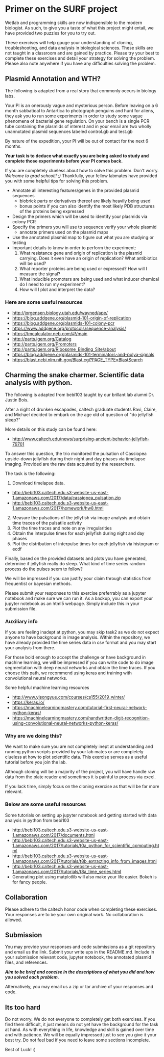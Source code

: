 # Primer on the SURF project
Wetlab and programming skills are now indispensible to the modern biologist. As such, to give you a taste of what this project might entail, we have provided two puzzles for you to try out.

These exercises will help gauge your understanding of cloning, troubleshooting, and data analysis in biological sciences. These skills are not taught in a classroom and are gained by practice. Please try your best to complete these exercises and detail your strategy for solving the problem. Please also note anywhere if you have any difficulties solving the problem.

## Plasmid Annotation and WTH?
The following is adapted from a real story that commonly occurs in biology labs.

Your PI is an onerously vague and mysterious person. Before leaving on a 6 month sabbatical to Antartica to photograph penguins and hunt for aliens, they ask you to run some experiments in order to study some vague phenomena of bacterial gene regulation. On your bench is a single PCR tube containing the plasmids of interest and in your email are two wholly unannotated plasmid sequences labeled control.gb and test.gb

By nature of the expedition, your PI will be out of contact for the next 6 months.

**Your task is to deduce what exactly you are being asked to study and complete those experiments before your PI comes back.**

If you are completely clueless about how to solve this problem. Don't worry. *Welcome to grad school!! ;)* Thankfully, your fellow labmates have provided you with some helpful tips for solving this problem.

* Annotate all interesting features/genes in the provided plasmid sequences
  * biobrick parts or derivatives thereof are likely heavily being used
  * bonus points if you can also identify the most likely PDB structures of the proteins being expressed
* Design the primers which will be used to identify your plasmids via colony PCR
* Specify the primers you will use to sequence verify your whole plasmid
  * annotate primers used on the plasmid maps
* Use the annotated plasmid map to figure out what you are studying or testing
* Important details to know in order to perform the experiment:
    1. What resistance gene and origin of replication is the plasmid carrying. Does it even have an origin of replication? What antibiotics will be used?
    2. What reporter proteins are being used or expressed? How will I measure the signal?
    3. What inducible promoters are being used and what inducer chemical do I need to run my experiment?
    4. How will I plot and interpret the data?

### Here are some useful resources
* http://jorgensen.biology.utah.edu/wayned/ape/
* https://blog.addgene.org/plasmid-101-origin-of-replication
* https://blog.addgene.org/plasmids-101-colony-pcr
* https://www.addgene.org/protocols/sequence-analysis/
* https://tmcalculator.neb.com/#!/main
* http://parts.igem.org/Catalog
* http://parts.igem.org/Promoters
* http://parts.igem.org/Ribosome_Binding_Site/about
* https://blog.addgene.org/plasmids-101-terminators-and-polya-signals
* https://blast.ncbi.nlm.nih.gov/Blast.cgi?PAGE_TYPE=BlastSearch

## Charming the snake charmer. Scientific data analysis with python.
The following is adapted from bebi103 taught by our brillant lab alumni Dr. Justin Bois.

After a night of drunken escapades, caltech graduate students Ravi, Claire, and Michael decided to embark on the age old of question of "do jellyfish sleep?"

More details on this study can be found here:
* http://www.caltech.edu/news/surprising-ancient-behavior-jellyfish-79701

To answer this question, the trio monitored the pulsation of Cassiopea upside-down jellyfish during their night and day phases via timelapse imaging. Provided are the raw data acquired by the researchers.

The task is the following:
1. Download timelapse data.
* http://bebi103.caltech.edu.s3-website-us-east-1.amazonaws.com/2017/data/cassiopea_pulsation.zip
* http://bebi103.caltech.edu.s3-website-us-east-1.amazonaws.com/2017/homework/hw8.html
2. Measure the pulsations of the jellyfish via image analysis and obtain time traces of the pulsatile activity
3. Plot the time traces and note on any irregularities
4. Obtain the interpulse times for each jellyfish during night and day phases
5. Plot the distribution of interpulse times for each jellyfish via histogram or ecdf

Finally, based on the provided datasets and plots you have generated, determine if jellyfish really do sleep. What kind of time series random process do the pulses seem to follow?

We will be impressed if you can justify your claim through statistics from frequentist or bayesian methods.

Please submit your responses to this exercise preferrably as a jupyter notebook and make sure we can run it. As a backup, you can export your jupyter notebook as an html5 webpage. Simply include this in your submission file.

### Auxiliary info
If you are feeling inadept at python, you may skip task2 as we do not expect anyone to have background in image analysis. Within the repository, we have already provided the time series data in csv format and you may start your analysis from there.

For those bold enough to accept the challenge or have background in machine learning, we will be impressed if you can write code to do image segmentation with deep neural networks and obtain the time traces. If you choose this path, we recommend using keras and training with convolutional neural networks.

Some helpful machine learning resources
* http://www.yisongyue.com/courses/cs155/2019_winter/
* https://keras.io/
* https://machinelearningmastery.com/tutorial-first-neural-network-python-keras/
* https://machinelearningmastery.com/handwritten-digit-recognition-using-convolutional-neural-networks-python-keras/

### Why are we doing this?
We want to make sure you are not completely inept at understanding and running python scripts provided by your lab mates or are completely clueless at how to plot scientific data. This exercise serves as a useful tutorial before you join the lab.

Although cloning will be a majority of the project, you will have handle raw data from the plate reader and sometimes it is painful to process via excel.

If you lack time, simply focus on the cloning exercise as that will be far more relevant.

### Below are some useful resources
Some tutorials on setting up jupyter notebook and getting started with data analysis in python from bebi103
* http://bebi103.caltech.edu.s3-website-us-east-1.amazonaws.com/2017/documents.html
* http://bebi103.caltech.edu.s3-website-us-east-1.amazonaws.com/2017/tutorials/t0a_python_for_scientific_computing.html
* http://bebi103.caltech.edu.s3-website-us-east-1.amazonaws.com/2017/tutorials/t8b_extracting_info_from_images.html
* http://bebi103.caltech.edu.s3-website-us-east-1.amazonaws.com/2017/tutorials/t8a_time_series.html
* Generating plot using matplotlib will also make your life easier. Bokeh is for fancy people.

## Collaboration
Please adhere to the caltech honor code when completing these exercises. Your responses are to be your own original work. No collaboration is allowed.

## Submission
You may provide your responses and code submissions as a git repository and email us the link. Submit your write ups in the README.md. Include in your submission relevant code, jupyter notebook, the annotated plasmid files, and references.

__*Aim to be brief and concise in the descriptions of what you did and how you solved each problem.*__

Alternatively, you may email us a zip or tar archive of your responses and code.

## Its too hard
Do not worry. We do not everyone to completely get both exercises. If you find them difficult, it just means do not yet have the background for the task at hand. As with everything in life, knowledge and skill is gained over time and with patience. We will be equally impressed just to see you give it your best try. Do not feel bad if you need to leave some sections incomplete.

Best of Luck! :)
